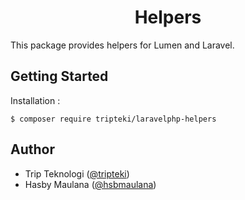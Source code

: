 <h1 align="center">Helpers</h1>

This package provides helpers for Lumen and Laravel.

Getting Started
---

Installation :

```
$ composer require tripteki/laravelphp-helpers
```

Author
---

- Trip Teknologi ([@tripteki](https://linkedin.com/company/tripteki))
- Hasby Maulana ([@hsbmaulana](https://linkedin.com/in/hsbmaulana))
